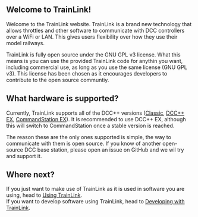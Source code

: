 ## Welcome to TrainLink!
Welcome to the TrainLink website. TrainLink is a brand new technology that allows throttles and other software to communicate with DCC controllers over a WiFi or LAN. This gives users flexibility over how they use their model railways.

TrainLink is fully open source under the GNU GPL v3 license. What this means is you can use the provided TrainLink code for anythin you want, including commercial use, as long as you use the same license (GNU GPL v3). This license has been chosen as it encourages developers to contribute to the open source communtiy.

## What hardware is supported?
Currently, TrainLink supports all of the DCC++ versions ([Classic](https://github.com/DCC-EX/BaseStation-Classic), [DCC++ EX](https://github.com/DCC-EX/BaseStation-EX), [CommandStation EX](https://github.com/DCC-EX/CommandStation-EX)). It is recommended to use DCC++ EX, although this will switch to CommandStation once a stable version is reached.

The reason these are the only ones supported is simple, the way to communicate with them is open source. If you know of another open-source DCC base station, please open an issue on GitHub and we wil try and support it.

## Where next?
If you just want to make use of TrainLink as it is used in software you are using, head to [Using TrainLink](trainlink-api/using-trainlink).  
If you want to develop software using TrainLink, head to [Developing with TrainLink](trainlink-api/developing-with-trainlink).
